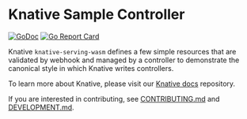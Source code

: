 # Knative Sample Controller

[![GoDoc](https://godoc.org/github.com/cardil/knative-serving-wasm?status.svg)](https://godoc.org/github.com/cardil/knative-serving-wasm)
[![Go Report Card](https://goreportcard.com/badge/cardil/knative-serving-wasm)](https://goreportcard.com/report/cardil/knative-serving-wasm)

Knative `knative-serving-wasm` defines a few simple resources that are validated by
webhook and managed by a controller to demonstrate the canonical style in which
Knative writes controllers.

To learn more about Knative, please visit our
[Knative docs](https://github.com/knative/docs) repository.

If you are interested in contributing, see [CONTRIBUTING.md](./CONTRIBUTING.md)
and [DEVELOPMENT.md](./DEVELOPMENT.md).
